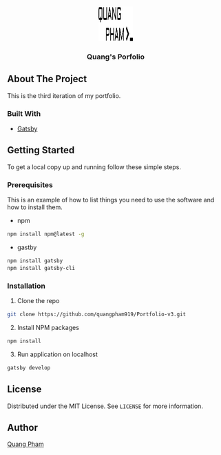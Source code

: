 <!-- PROJECT LOGO -->
<br />
<p align="center">
  <a href="https://github.com/quangpham919/Porfolio-v3">
    <img src="src/images/logo.svg" alt="Logo" width="80" height="80">
  </a>

  <h3 align="center">Quang's Porfolio</h3>
<!--     <a href="https://github.com/github_username/repo_name"><strong>Explore the docs »</strong></a>
    <br />
    <br /> -->
<!--     <a href="https://github.com/github_username/repo_name">View Demo</a> -->
    
<!--     <a href="https://github.com/github_username/repo_name/issues">Report Bug</a> -->
    
<!--     <a href="https://github.com/github_username/repo_name/issues">Request Feature</a> -->
  </p>
</p>

<!-- ABOUT THE PROJECT -->
## About The Project
This is the third iteration of my portfolio. 

### Built With

* [Gatsby](https://www.gatsbyjs.com/)


<!-- GETTING STARTED -->
## Getting Started

To get a local copy up and running follow these simple steps.

### Prerequisites

This is an example of how to list things you need to use the software and how to install them.
* npm
```sh
npm install npm@latest -g
```
* gastby 
```sh
npm install gatsby 
npm install gatsby-cli
```

### Installation

1. Clone the repo
```sh
git clone https://github.com/quangpham919/Portfolio-v3.git
```
2. Install NPM packages
```sh
npm install
```
3. Run application on localhost
```sh
gatsby develop
```

<!-- LICENSE -->
## License

Distributed under the MIT License. See `LICENSE` for more information.

## Author

[Quang Pham](https://github.com/quangpham919)